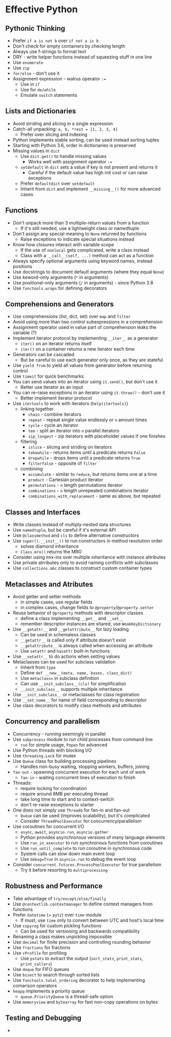 # Effective Python

## Pythonic Thinking
* Prefer `if a is not b` over `if not a is b`
* Don't check for empty containers by checking length
* Always use f-strings to format text
* DRY - write helper functions instead of squeezing stuff in one line
* Use `enumerate`
* Use `zip`
* `for/else` - don't use it
* Assignment expression - walrus operator `:=`
  * Use in `if`
  * Use for `do/while`
  * Emulate `switch` statements

## Lists and Dictionaries
* Avoid striding and slicing in a single expression
* Catch-all unpacking: `a, b, *rest = [1, 2, 3, 4]`
  * Prefer over slicing and indexing
* Python implements stable sorting, can be used instead sorting tuples
* Starting with Python 3.6, order in dictionaries is preserved
* Missing values in `dict`
  * Use `dict.get()` to handle missing values
    * Works well with assignment operator `:=`
  * `setdefault` in `dict` sets a value if key is not present and returns it
    * Careful if the default value has high init cost or can raise exceptions
  * Prefer `defaultdict` over `setdefault`
  * Inherit from `dict` and implement `__missing__()` for more advanced cases

## Functions
* Don't unpack more than 3 multiple-return values from a function
  * If it's still needed, use a lightweight class or namedtuple
* Don't assign any special meaning to `None` returned by functions
  * Raise exceptions to indicate special situations instead
* Know how closures interact with variable scope
  * If the use of `nonlocal` gets complicated, write a class instead
  * Class with a `__call__(self, ...)` method can act as a function
* Always specify optional arguments using keyword names, instead positions
* Use docstrings to document default arguments (where they equal `None`)
* Use keword-only arguments (`*` in arguments)
* Use positional-only arguments (`/` in arguments) - since Python 3.8
* Use `functools.wraps` for defining decorators

## Comprehensions and Generators
* Use comprehensions (list, dict, set) over `map` and `filter`
* Avoid using more than two control subexpressions in a comprehension
* Assignment operator used in value part of comprehension leaks the variable (?)
* Implement iterator protocol by implementing `__iter__` as a generator
  * `iter()` on an iterator returns itself
  * `iter()` on a container returns a new iterator each time
* Generators can be cascaded
  * But be careful to use each generator only once, as they are stateful
* Use `yield from` to yield all values from generator before returning control
* Use `timeit` for quick benchmarks
* You can send values into an iterator using `it.send()`, but don't use it
  * Better use iterator as an input
* You can re-raise exceptions in an iterator using `it.throw()` - don't use it
  * Better implement iterator protocol
* Use `itertools` to work with iterators (`help(itertools)`)
  * linking together
    * `chain` - combine iterators
    * `repeat` - repeat single value endlessly or `n` amount times
    * `cycle` - cycle an iterator
    * `tee` - split an iterator into `n` parallel iterators
    * `zip_longest` - zip iterators with placeholder values if one finishes
  * filtering
    * `islice` - slicing and striding on iterators
    * `takewhile` - returns items until a predicate returns `False`
    * `dropwhile` - drops items until a predicate returns `True`
    * `filterfalse` - opposite of `filter`
  * combining
    * `accumulate` - similar to `reduce`, but returns items one at a time
    * `product` - Cartesian product iterator
    * `permutations` - `n` length permutations iterator
    * `combinations` - `n` length unrepeated combinations iterator
    * `combinations_with_replacement` - same as above, but repeated

## Classes and Interfaces
* Write classes instead of multiply-nested data structures
* Use `namedtuple`, but be careful if it's external API
* Use `@classmethod` and `cls` to define alternative constructors
* Use `super().__init__()` to run constructors in method resolution order
  * solves diamond inheritance
  * `Class.mro()` returns the MRO
* Consider using mix-ins over multiple inheritance with instance attributes
* Use private atrributes only to avoid naming conflicts with subclasses
* Use `collections.abc` classes to construct custom container types

## Metaclasses and Atributes
* Avoid getter and setter methods
  * in simple cases, use regular fields
  * in complex cases, change fields to `@property`/`@property.setter`
* Reuse behavior of `@property` methods with descriptor classes
  * define a class implementing `__get__` and `__set__`
  * remember descriptor instances are shared, use `WeakKeyDictionary`
* Use `__getattr__` and `__getattribute__` for lazy loading
  * Can be used in schemaless classes
  * `__getattr__` is called only if attribute doesn't exist
  * `__getattribute__` is always called when accessing an attribute
  * Use `setattr` and `hasattr` built-in functions
* Use `__setattr__` to do actions when setting values
* Metaclasses can be used for subclass validation
  * Inherit from `type`
  * Define `def __new__(meta, name, bases, class_dict)`
  * Use `metaclass=` in subclass definition
  * Can use `__init_subclass__(cls)` for simplification
  * `__init_subclass__` supports multiple inheritance
* Use `__init_subclass__` or metaclasses for class registration
* Use `__set_name__` for name of field corresponding to descriptor
* Use class decorators to modify class methods and attributes

## Concurrency and parallelism
* Concurrency - running seemingly in parallel
* Use `subprocess` module to run child processes from command line
  * `run` for simple usage, `Popen` for advanced
* Use Python threads with blocking I/O
* Use `threading.Lock` for mutex
* Use `Queue` class for building processing pipelines
  * Handles non-busy waiting, stopping workers, buffers, joining
* `fan-out` - spawning concurrent execution for each unit of work
  * `fan-in` - waiting concurrent lines of execution to finish
* Threads:
  * require locking for coordination
  * require around 8MB per executing thread
  * take long time to start and to context-switch
  * don't re-raise exceptions to starter
* One does not simply use `Thread`s for fan-in and fan-out
  * `Queue` can be used (improves scalability), but it's complicated
  * Consider `ThreadPoolExecutor` for concurrency/parallelism
* Use coroutines for concurrent I/O
  * `async`, `await`, `asyncio.run`, `asyncio.gather`
  * Python provides asynchronous versions of many language elements
  * Use `run_in_executor` to run synchronous functions from coroutines
  * Use `run_until_complete` to run coroutine in synchronous code
  * System calls can slow down main event loop
  * Use `debug=True` in `asyncio.run` to debug the event loop
* Consider `concurrent.futures.ProcessPoolExecutor` for true parallelism
  * Try it before resorting to `multiprocessing`

## Robustness and Performance
* Take advantage of `try/except/else/finally`
* Use `@contextlib.contextmanager` to define context managers from functions
* Prefer `datetime` (+ `pytz`) over `time` module
  * If must, use `time` only to convert between UTC and host's local time
* Use `copyreg` for custom pickling functions
  * Can be used for versioning and backwards compatibility
* Renaming a class makes unpickling impossible
* Use `decimal` for finite precision and controlling rounding behavior
* Use `fractions` for fractions
* Use `cProfile` for profiling
  * Use `pstats` to extract the output (`sort_stats`, `print_stats`, `print_callers`)
* Use `deque` for FIFO queues
* Use `bisect` to search through sorted lists
* Use `functools.total_ordering` decorator to help implementing comarison operators
* `heapq` implements a priority queue
  * `queue.PriorityQueue` is a thread-safe option
* Use `memoryview` and `bytearray` for fast non-copy operations on bytes

## Testing and Debugging
* 
